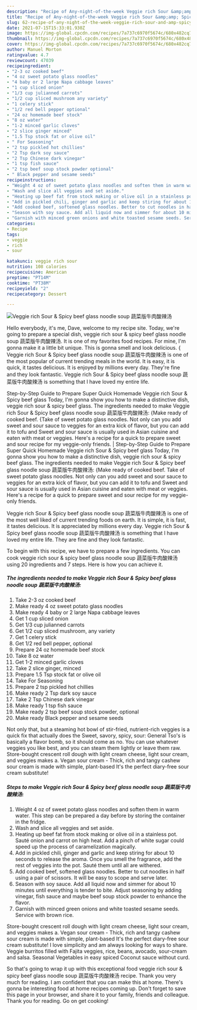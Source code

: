 ```yaml
---
description: "Recipe of Any-night-of-the-week Veggie rich Sour &amp;amp; Spicy beef glass noodle soup 蔬菜版牛肉酸辣汤"
title: "Recipe of Any-night-of-the-week Veggie rich Sour &amp;amp; Spicy beef glass noodle soup 蔬菜版牛肉酸辣汤"
slug: 62-recipe-of-any-night-of-the-week-veggie-rich-sour-and-amp-spicy-beef-glass-noodle-soup
date: 2021-07-15T15:33:01.930Z
image: https://img-global.cpcdn.com/recipes/7a737c6970f5674c/680x482cq70/veggie-rich-sour-spicy-beef-glass-noodle-soup-蔬菜版牛肉酸辣汤-recipe-main-photo.jpg
thumbnail: https://img-global.cpcdn.com/recipes/7a737c6970f5674c/680x482cq70/veggie-rich-sour-spicy-beef-glass-noodle-soup-蔬菜版牛肉酸辣汤-recipe-main-photo.jpg
cover: https://img-global.cpcdn.com/recipes/7a737c6970f5674c/680x482cq70/veggie-rich-sour-spicy-beef-glass-noodle-soup-蔬菜版牛肉酸辣汤-recipe-main-photo.jpg
author: Manuel Morton
ratingvalue: 4.7
reviewcount: 47039
recipeingredient:
- "2-3 oz cooked beef"
- "4 oz sweet potato glass noodles"
- "4 baby or 2 large Napa cabbage leaves"
- "1 cup sliced onion"
- "1/3 cup julianned carrots"
- "1/2 cup sliced mushroom any variety"
- "1 celery stick"
- "1/2 red bell pepper optional"
- "24 oz homemade beef stock"
- "8 oz water"
- "1-2 minced garlic cloves"
- "2 slice ginger minced"
- "1.5 Tsp stock fat or olive oil"
- " For Seasoning"
- "2 tsp pickled hot chillies"
- "2 Tsp dark soy sauce"
- "2 Tsp Chinese dark vinegar"
- "1 tsp fish sauce"
- "2 tsp beef soup stock powder optional"
- " Black pepper and sesame seeds"
recipeinstructions:
- "Weight 4 oz of sweet potato glass noodles and soften them in warm water. This step can be prepared a day before by storing the container in the fridge."
- "Wash and slice all veggies and set aside."
- "Heating up beef fat from stock making or olive oil in a stainless pot. Sauté onion and carrot on high heat. Add a pinch of white sugar could speed up the process of caramelization magically."
- "Add in pickled chili, ginger and garlic and keep stiring for about 10 seconds to release the aroma. Once you smell the fragrance, add the rest of veggies into the pot. Sauté them until all are withered."
- "Add cooked beef, softened glass noodles. Better to cut noodles in half using a pair of scissors. It will be easy to scope and serve later."
- "Season with soy sauce. Add all liquid now and simmer for about 10 minutes until everything is tender to bite. Adjust seasoning by adding vinegar, fish sauce and maybe beef soup stock powder to enhance the flavor."
- "Garnish with minced green onions and white toasted sesame seeds. Service with brown rice."
categories:
- Recipe
tags:
- veggie
- rich
- sour

katakunci: veggie rich sour 
nutrition: 108 calories
recipecuisine: American
preptime: "PT14M"
cooktime: "PT38M"
recipeyield: "2"
recipecategory: Dessert

---
```



![Veggie rich Sour &amp; Spicy beef glass noodle soup 蔬菜版牛肉酸辣汤](https://img-global.cpcdn.com/recipes/7a737c6970f5674c/680x482cq70/veggie-rich-sour-spicy-beef-glass-noodle-soup-蔬菜版牛肉酸辣汤-recipe-main-photo.jpg)

Hello everybody, it's me, Dave, welcome to my recipe site. Today, we're going to prepare a special dish, veggie rich sour &amp; spicy beef glass noodle soup 蔬菜版牛肉酸辣汤. It is one of my favorites food recipes. For mine, I'm gonna make it a little bit unique. This is gonna smell and look delicious.
{
Veggie rich Sour &amp; Spicy beef glass noodle soup 蔬菜版牛肉酸辣汤 is one of the most popular of current trending meals in the world. It is easy, it is quick, it tastes delicious. It is enjoyed by millions every day. They're fine and they look fantastic. Veggie rich Sour &amp; Spicy beef glass noodle soup 蔬菜版牛肉酸辣汤 is something that I have loved my entire life.

Step-by-Step Guide to Prepare Super Quick Homemade Veggie rich Sour &amp; Spicy beef glass Today, I&#39;m gonna show you how to make a distinctive dish, veggie rich sour &amp; spicy beef glass. The ingredients needed to make Veggie rich Sour &amp; Spicy beef glass noodle soup 蔬菜版牛肉酸辣汤: {Make ready of cooked beef. {Take of sweet potato glass noodles. Not only can you add sweet and sour sauce to veggies for an extra kick of flavor, but you can add it to tofu and Sweet and sour sauce is usually used in Asian cuisine and eaten with meat or veggies. Here&#39;s a recipe for a quick to prepare sweet and sour recipe for my veggie-only friends.
|
Step-by-Step Guide to Prepare Super Quick Homemade Veggie rich Sour &amp; Spicy beef glass Today, I&#39;m gonna show you how to make a distinctive dish, veggie rich sour &amp; spicy beef glass. The ingredients needed to make Veggie rich Sour &amp; Spicy beef glass noodle soup 蔬菜版牛肉酸辣汤: {Make ready of cooked beef. Take of sweet potato glass noodles. Not only can you add sweet and sour sauce to veggies for an extra kick of flavor, but you can add it to tofu and Sweet and sour sauce is usually used in Asian cuisine and eaten with meat or veggies. Here&#39;s a recipe for a quick to prepare sweet and sour recipe for my veggie-only friends.

Veggie rich Sour &amp; Spicy beef glass noodle soup 蔬菜版牛肉酸辣汤 is one of the most well liked of current trending foods on earth. It is simple, it is fast, it tastes delicious. It is appreciated by millions every day. Veggie rich Sour &amp; Spicy beef glass noodle soup 蔬菜版牛肉酸辣汤 is something that I have loved my entire life. They are fine and they look fantastic.


To begin with this recipe, we have to prepare a few ingredients. You can cook veggie rich sour &amp; spicy beef glass noodle soup 蔬菜版牛肉酸辣汤 using 20 ingredients and 7 steps. Here is how you can achieve it.

<!--inarticleads1-->

##### The ingredients needed to make Veggie rich Sour &amp; Spicy beef glass noodle soup 蔬菜版牛肉酸辣汤:

1. Take 2-3 oz cooked beef
1. Make ready 4 oz sweet potato glass noodles
1. Make ready 4 baby or 2 large Napa cabbage leaves
1. Get 1 cup sliced onion
1. Get 1/3 cup julianned carrots
1. Get 1/2 cup sliced mushroom, any variety
1. Get 1 celery stick
1. Get 1/2 red bell pepper, optional
1. Prepare 24 oz homemade beef stock
1. Take 8 oz water
1. Get 1-2 minced garlic cloves
1. Take 2 slice ginger, minced
1. Prepare 1.5 Tsp stock fat or olive oil
1. Take  For Seasoning
1. Prepare 2 tsp pickled hot chillies
1. Make ready 2 Tsp dark soy sauce
1. Take 2 Tsp Chinese dark vinegar
1. Make ready 1 tsp fish sauce
1. Make ready 2 tsp beef soup stock powder, optional
1. Make ready  Black pepper and sesame seeds


Not only that, but a steaming hot bowl of stir-fried, nutrient-rich veggies is a quick fix that actually does the Sweet, savory, spicy, sour: General Tso&#39;s is basically a flavor bomb, so it should come as no. You can use whatever veggies you like best, and you can steam them lightly or leave them raw. Store-bought crescent roll dough with light cream cheese, light sour cream, and veggies makes a. Vegan sour cream - Thick, rich and tangy cashew sour cream is made with simple, plant-based It&#39;s the perfect diary-free sour cream substitute! 

<!--inarticleads2-->

##### Steps to make Veggie rich Sour &amp; Spicy beef glass noodle soup 蔬菜版牛肉酸辣汤:

1. Weight 4 oz of sweet potato glass noodles and soften them in warm water. This step can be prepared a day before by storing the container in the fridge.
1. Wash and slice all veggies and set aside.
1. Heating up beef fat from stock making or olive oil in a stainless pot. Sauté onion and carrot on high heat. Add a pinch of white sugar could speed up the process of caramelization magically.
1. Add in pickled chili, ginger and garlic and keep stiring for about 10 seconds to release the aroma. Once you smell the fragrance, add the rest of veggies into the pot. Sauté them until all are withered.
1. Add cooked beef, softened glass noodles. Better to cut noodles in half using a pair of scissors. It will be easy to scope and serve later.
1. Season with soy sauce. Add all liquid now and simmer for about 10 minutes until everything is tender to bite. Adjust seasoning by adding vinegar, fish sauce and maybe beef soup stock powder to enhance the flavor.
1. Garnish with minced green onions and white toasted sesame seeds. Service with brown rice.


Store-bought crescent roll dough with light cream cheese, light sour cream, and veggies makes a. Vegan sour cream - Thick, rich and tangy cashew sour cream is made with simple, plant-based It&#39;s the perfect diary-free sour cream substitute! I love simplicity and am always looking for ways to share. Veggie burritos filled with Fajita veggies, rice, beans, avocado, sour-cream and salsa. Seasonal Vegetables in easy spiced Coconut sauce without curd. 

So that's going to wrap it up with this exceptional food veggie rich sour &amp; spicy beef glass noodle soup 蔬菜版牛肉酸辣汤 recipe. Thank you very much for reading. I am confident that you can make this at home. There's gonna be interesting food at home recipes coming up. Don't forget to save this page in your browser, and share it to your family, friends and colleague. Thank you for reading. Go on get cooking!

